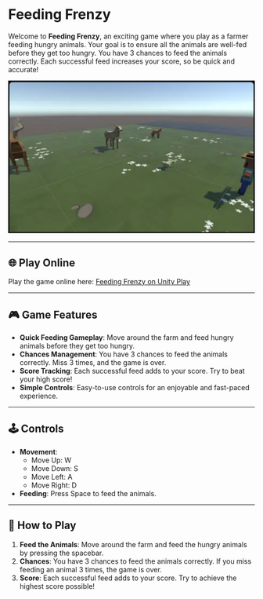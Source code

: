 # Feeding Frenzy

Welcome to **Feeding Frenzy**, an exciting game where you play as a farmer feeding hungry animals. Your goal is to ensure all the animals are well-fed before they get too hungry. You have 3 chances to feed the animals correctly. Each successful feed increases your score, so be quick and accurate!

![Feeding Frenzy Game](./pic/Feeding_Frenzy.png)

---

## 🌐 Play Online

Play the game online here: [Feeding Frenzy on Unity Play](https://play.unity.com/en/games/ad21b67a-396d-4ae8-b7fc-55fa943a90e4/feeding-frenzy)

---

## 🎮 Game Features

- **Quick Feeding Gameplay**: Move around the farm and feed hungry animals before they get too hungry.
- **Chances Management**: You have 3 chances to feed the animals correctly. Miss 3 times, and the game is over.
- **Score Tracking**: Each successful feed adds to your score. Try to beat your high score!
- **Simple Controls**: Easy-to-use controls for an enjoyable and fast-paced experience.

---

## 🕹️ Controls

- **Movement**:
  - Move Up: W
  - Move Down: S
  - Move Left: A
  - Move Right: D
- **Feeding**: Press Space to feed the animals.

---

## 📖 How to Play

1. **Feed the Animals**: Move around the farm and feed the hungry animals by pressing the spacebar.
2. **Chances**: You have 3 chances to feed the animals correctly. If you miss feeding an animal 3 times, the game is over.
3. **Score**: Each successful feed adds to your score. Try to achieve the highest score possible!
